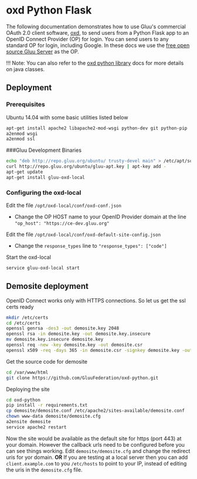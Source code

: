 # oxd Python Flask <!-- intro -->

The following documentation demonstrates how to use Gluu's commercial OAuth 2.0 client software, 
[oxd](http://oxd.gluu.org), to send users from a Python Flask app to an OpenID Connect Provider 
(OP) for login. You can send users to any standard OP for login, including Google. 
In these docs we use the [free open source Gluu Server](http://gluu.org/gluu-server) as the OP.

!!! Note:
    You can also refer to the [oxd python library](https://gluu.org/docs/oxd/libraries/python/) docs for more details on java classes.

## Deployment <!-- Installation -->

### Prerequisites

Ubuntu 14.04 with some basic utilities listed below

```bash
apt-get install apache2 libapache2-mod-wsgi python-dev git python-pip
a2enmod wsgi
a2enmod ssl
```

###Gluu Development Binaries

```bash
echo "deb http://repo.gluu.org/ubuntu/ trusty-devel main" > /etc/apt/sources.list.d/gluu-devel-repo.list
curl http://repo.gluu.org/ubuntu/gluu-apt.key | apt-key add -
apt-get update
apt-get install gluu-oxd-local
```

### Configuring the oxd-local <!-- Configuration -->

Edit the file `/opt/oxd-local/conf/oxd-conf.json`

* Change the OP HOST name to your OpenID Provider domain at the line `"op_host": "https://ce-dev.gluu.org"`

Edit the file `/opt/oxd-local/conf/oxd-default-site-config.json`

* Change the `response_types` line to `"response_types": ["code"]`

Start the oxd-local
```bash
service gluu-oxd-local start
```

## Demosite deployment <!-- Sample -->

OpenID Connect works only with HTTPS connections. So let us get the ssl certs ready
```bash
mkdir /etc/certs
cd /etc/certs
openssl genrsa -des3 -out demosite.key 2048
openssl rsa -in demosite.key -out demosite.key.insecure
mv demosite.key.insecure demosite.key
openssl req -new -key demosite.key -out demosite.csr
openssl x509 -req -days 365 -in demosite.csr -signkey demosite.key -out demosite.crt
```

Get the source code for demosite

```bash
cd /var/www/html
git clone https://github.com/GluuFederation/oxd-python.git
```

Deploying the site

```bash
cd oxd-python
pip install -r requirements.txt
cp demosite/demosite.conf /etc/apache2/sites-available/demosite.conf
chown www-data demosite/demosite.cfg
a2ensite demosite
service apache2 restart
```
Now the site would be available as the default site for https (port 443) at your domain.
However the callback urls need to be configured before you can see things working.
Edit `demosite/demosite.cfg` and change the redirect uris for yor domain. **OR** If you are testing
at a local server then you can add `client.example.com` to you `/etc/hosts` to point to your
IP, instead of editing the uris in the `demosite.cfg` file.
